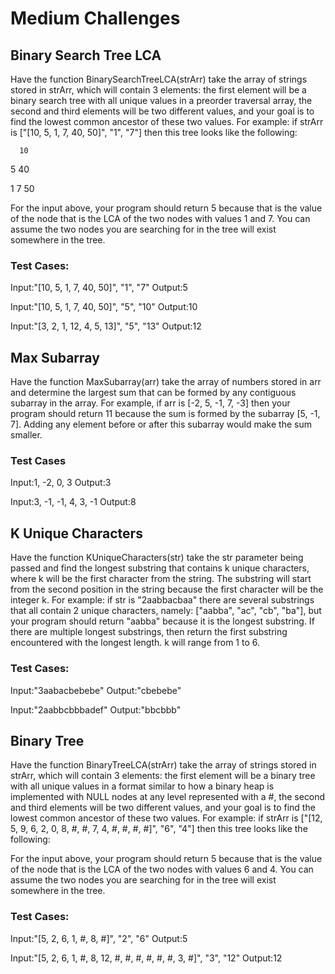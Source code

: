 # Medium Challenges

## Binary Search Tree LCA
Have the function BinarySearchTreeLCA(strArr) take the array of strings
stored in strArr, which will contain 3 elements: the first element will
be a binary search tree with all unique values in a preorder traversal
array, the second and third elements will be two different values, and
your goal is to find the lowest common ancestor of these two values. For
example: if strArr is ["[10, 5, 1, 7, 40, 50]", "1", "7"] then this tree
looks like the following: 

      10

  5       40

1   7       50 

For the input above, your program should return 5 because that is the
value of the node that is the LCA of the two nodes with values 1 and 7.
You can assume the two nodes you are searching for in the tree will
exist somewhere in the tree. 

### Test Cases:
Input:"[10, 5, 1, 7, 40, 50]", "1", "7"
Output:5

Input:"[10, 5, 1, 7, 40, 50]", "5", "10"
Output:10

Input:"[3, 2, 1, 12, 4, 5, 13]", "5", "13"
Output:12

## Max Subarray
Have the function MaxSubarray(arr) take the array of numbers stored in
arr and determine the largest sum that can be formed by any contiguous
subarray in the array. For example, if arr is [-2, 5, -1, 7, -3] then
your program should return 11 because the sum is formed by the subarray
[5, -1, 7]. Adding any element before or after this subarray would make
the sum smaller. 

### Test Cases
Input:1, -2, 0, 3
Output:3

Input:3, -1, -1, 4, 3, -1
Output:8

## K Unique Characters
Have the function KUniqueCharacters(str) take the str parameter being
passed and find the longest substring that contains k unique characters,
where k will be the first character from the string. The substring will
start from the second position in the string because the first character
will be the integer k. For example: if str is "2aabbacbaa" there are
several substrings that all contain 2 unique characters, namely:
["aabba", "ac", "cb", "ba"], but your program should return "aabba"
because it is the longest substring. If there are multiple longest
substrings, then return the first substring encountered with the longest
length. k will range from 1 to 6. 

### Test Cases:
Input:"3aabacbebebe"
Output:"cbebebe"

Input:"2aabbcbbbadef"
Output:"bbcbbb"

## Binary Tree
Have the function BinaryTreeLCA(strArr) take the array of strings stored
in strArr, which will contain 3 elements: the first element will be a
binary tree with all unique values in a format similar to how a binary
heap is implemented with NULL nodes at any level represented with a #,
the second and third elements will be two different values, and your goal
is to find the lowest common ancestor of these two values. For example:
if strArr is ["[12, 5, 9, 6, 2, 0, 8, #, #, 7, 4, #, #, #, #]", "6", "4"]
then this tree looks like the following: 

 

For the input above, your program should return 5 because that is the
value of the node that is the LCA of the two nodes with values 6 and 4.
You can assume the two nodes you are searching for in the tree will exist
somewhere in the tree. 

### Test Cases:
Input:"[5, 2, 6, 1, #, 8, #]", "2", "6"
Output:5

Input:"[5, 2, 6, 1, #, 8, 12, #, #, #, #, #, #, 3, #]", "3", "12"
Output:12
